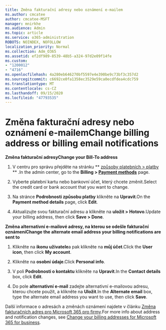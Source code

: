 ```yaml
---
title: Změna fakturační adresy nebo oznámení e-mailem
ms.author: cmcatee
author: cmcatee-MSFT
manager: mnirkhe
ms.audience: Admin
ms.topic: article
ms.service: o365-administration
ROBOTS: NOINDEX, NOFOLLOW
localization_priority: Normal
ms.collection: Adm_O365
ms.assetid: ef2df989-8539-48b5-a324-97d2e09f14fe
ms.custom:
- "1200012"
- "4716"
ms.openlocfilehash: 4a280eb646270bf5597e4e390be9c73bf3c357d2
ms.sourcegitcommit: c6692ce0fa1358ec3529e59ca0ecdfdea4cdc759
ms.translationtype: MT
ms.contentlocale: cs-CZ
ms.lasthandoff: 09/15/2020
ms.locfileid: "47793535"
---
```

# <a name="change-billing-address-or-billing-email-notifications"></a><span data-ttu-id="44b88-102">Změna fakturační adresy nebo oznámení e-mailem</span><span class="sxs-lookup"><span data-stu-id="44b88-102">Change billing address or billing email notifications</span></span>

<span data-ttu-id="44b88-103">**Změna fakturační adresy**</span><span class="sxs-lookup"><span data-stu-id="44b88-103">**Change your Bill-To address**</span></span>

1. <span data-ttu-id="44b88-104">V centru pro správu přejděte na stránku \*\* [způsoby platebních > platby](https://go.microsoft.com/fwlink/p/?linkid=2018806) \*\* .</span><span class="sxs-lookup"><span data-stu-id="44b88-104">In the admin center, go to the **Billing > [Payment methods](https://go.microsoft.com/fwlink/p/?linkid=2018806)** page.</span></span>

2. <span data-ttu-id="44b88-105">Vyberte platební kartu nebo bankovní účet, který chcete změnit.</span><span class="sxs-lookup"><span data-stu-id="44b88-105">Select the credit card or bank account that you want to change.</span></span>

3. <span data-ttu-id="44b88-106">Na stránce **Podrobnosti způsobu platby** klikněte na **Upravit**.</span><span class="sxs-lookup"><span data-stu-id="44b88-106">On the **Payment method details** page, click **Edit**.</span></span>

4. <span data-ttu-id="44b88-107">Aktualizujte svou fakturační adresu a klikněte na **uložit > Hotovo**.</span><span class="sxs-lookup"><span data-stu-id="44b88-107">Update your billing address, then click **Save > Done**.</span></span>

<span data-ttu-id="44b88-108">**Změna alternativní e-mailové adresy, na kterou se odešle fakturační oznámení**</span><span class="sxs-lookup"><span data-stu-id="44b88-108">**Change the alternate email address your billing notifications are sent to**</span></span> 

1. <span data-ttu-id="44b88-109">Klikněte na **ikonu uživatele**a pak klikněte na **můj účet**.</span><span class="sxs-lookup"><span data-stu-id="44b88-109">Click the **User icon**, then click **My account**.</span></span>

2. <span data-ttu-id="44b88-110">Klikněte na **osobní údaje**.</span><span class="sxs-lookup"><span data-stu-id="44b88-110">Click **Personal info**.</span></span>

3. <span data-ttu-id="44b88-111">V poli **Podrobnosti o kontaktu** klikněte na **Upravit**.</span><span class="sxs-lookup"><span data-stu-id="44b88-111">In the **Contact details** box, click **Edit**.</span></span>

4. <span data-ttu-id="44b88-112">Do pole **alternativní e-mail** zadejte alternativní e-mailovou adresu, kterou chcete použít, a klikněte na **Uložit**.</span><span class="sxs-lookup"><span data-stu-id="44b88-112">In the **Alternate email** box, type the alternate email address you want to use, then click **Save**.</span></span>

<span data-ttu-id="44b88-113">Další informace o adresách a změnách oznámení najdete v článku [Změna fakturačních adres pro Microsoft 365 pro firmy](https://docs.microsoft.com/microsoft-365/commerce/billing-and-payments/change-your-billing-addresses?view=o365-worldwide).</span><span class="sxs-lookup"><span data-stu-id="44b88-113">For more info about address and notification changes, see [Change your billing addresses for Microsoft 365 for business](https://docs.microsoft.com/microsoft-365/commerce/billing-and-payments/change-your-billing-addresses?view=o365-worldwide).</span></span>
